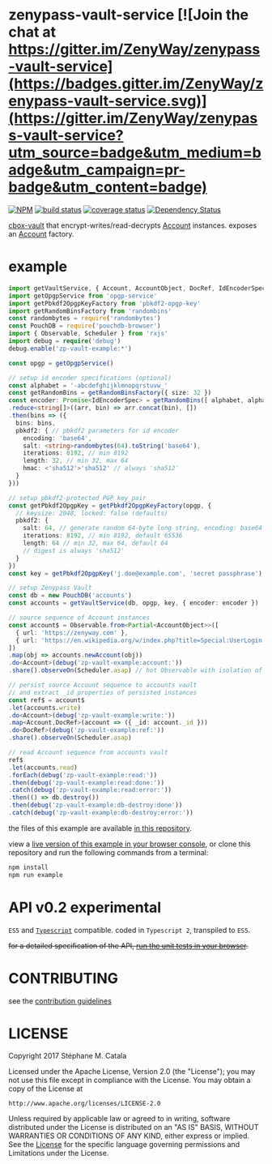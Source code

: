 # zenypass-vault-service [![Join the chat at https://gitter.im/ZenyWay/zenypass-vault-service](https://badges.gitter.im/ZenyWay/zenypass-vault-service.svg)](https://gitter.im/ZenyWay/zenypass-vault-service?utm_source=badge&utm_medium=badge&utm_campaign=pr-badge&utm_content=badge)
[![NPM](https://nodei.co/npm/zenypass-vault-service.png?compact=true)](https://nodei.co/npm/zenypass-vault-service/)
[![build status](https://travis-ci.org/ZenyWay/zenypass-vault-service.svg?branch=master)](https://travis-ci.org/ZenyWay/zenypass-vault-service)
[![coverage status](https://coveralls.io/repos/github/ZenyWay/zenypass-vault-service/badge.svg?branch=master)](https://coveralls.io/github/ZenyWay/zenypass-vault-service)
[![Dependency Status](https://gemnasium.com/badges/github.com/ZenyWay/zenypass-vault-service.svg)](https://gemnasium.com/github.com/ZenyWay/zenypass-vault-service)

[cbox-vault](https://www.npmjs.com/package/cbox-vault/)
that encrypt-writes/read-decrypts
[Account](https://www.npmjs.com/package/zenypass-account-model/) instances.
exposes an [Account](https://www.npmjs.com/package/zenypass-account-model/) factory.

# <a name="example"></a> example
```ts
import getVaultService, { Account, AccountObject, DocRef, IdEncoderSpec } from 'zenypass-vault-service'
import getOpgpService from 'opgp-service'
import getPbkdf2OpgpKeyFactory from 'pbkdf2-opgp-key'
import getRandomBinsFactory from 'randombins'
const randombytes = require('randombytes')
const PouchDB = require('pouchdb-browser')
import { Observable, Scheduler } from 'rxjs'
import debug = require('debug')
debug.enable('zp-vault-example:*')

const opgp = getOpgpService()

// setup id encoder specifications (optional)
const alphabet = '-abcdefghijklmnopqrstuvw_'
const getRandomBins = getRandomBinsFactory({ size: 32 })
const encoder: Promise<IdEncoderSpec> = getRandomBins([ alphabet, alphabet ])
.reduce<string[]>((arr, bin) => arr.concat(bin), [])
.then(bins => ({
  bins: bins,
  pbkdf2: { // pbkdf2 parameters for id encoder
    encoding: 'base64',
    salt: <string>randombytes(64).toString('base64'),
    iterations: 8192, // min 8192
    length: 32, // min 32, max 64
    hmac: <'sha512'>'sha512' // always 'sha512'
  }
}))

// setup pbkdf2-protected PGP key pair
const getPbkdf2OpgpKey = getPbkdf2OpgpKeyFactory(opgp, {
  // keysize: 2048, locked: false (defaults)
  pbkdf2: {
    salt: 64, // generate random 64-byte long string, encoding: base64 (default)
    iterations: 8192, // min 8192, default 65536
    length: 64 // min 32, max 64, default 64
    // digest is always 'sha512'
  }
})
const key = getPbkdf2OpgpKey('j.doe@example.com', 'secret passphrase')

// setup Zenypass Vault
const db = new PouchDB('accounts')
const accounts = getVaultService(db, opgp, key, { encoder: encoder })

// source sequence of Account instances
const account$ = Observable.from<Partial<AccountObject>>([
  { url: 'https://zenyway.com' },
  { url: 'https://en.wikipedia.org/w/index.php?title=Special:UserLogin' }
])
.map(obj => accounts.newAccount(obj))
.do<Account>(debug('zp-vault-example:account:'))
.share().observeOn(Scheduler.asap) // hot Observable with isolation of subscriptions

// persist source Account sequence to accounts vault
// and extract _id properties of persisted instances
const ref$ = account$
.let(accounts.write)
.do<Account>(debug('zp-vault-example:write:'))
.map<Account,DocRef>(account => ({ _id: account._id }))
.do<DocRef>(debug('zp-vault-example:ref:'))
.share().observeOn(Scheduler.asap)

// read Account sequence from accounts vault
ref$
.let(accounts.read)
.forEach(debug('zp-vault-example:read:'))
.then(debug('zp-vault-example:read:done:'))
.catch(debug('zp-vault-example:read:error:'))
.then(() => db.destroy())
.then(debug('zp-vault-example:db-destroy:done'))
.catch(debug('zp-vault-example:db-destroy:error:'))
```
the files of this example are available [in this repository](./spec/example).

view a [live version of this example in your browser console](https://cdn.rawgit.com/ZenyWay/zenypass-vault-service/v0.2.0/spec/example/index.html),
or clone this repository and run the following commands from a terminal:
```bash
npm install
npm run example
```

# <a name="api"></a> API v0.2 experimental
`ES5` and [`Typescript`](http://www.typescriptlang.org/) compatible.
coded in `Typescript 2`, transpiled to `ES5`.

~~for a detailed specification of the API,
[run the unit tests in your browser](https://cdn.rawgit.com/ZenyWay/zenypass-vault-service/v0.2.0/spec/web/index.html).~~

# <a name="contributing"></a> CONTRIBUTING
see the [contribution guidelines](./CONTRIBUTING.md)

# <a name="license"></a> LICENSE
Copyright 2017 Stéphane M. Catala

Licensed under the Apache License, Version 2.0 (the "License");
you may not use this file except in compliance with the License.
You may obtain a copy of the License at

    http://www.apache.org/licenses/LICENSE-2.0

Unless required by applicable law or agreed to in writing, software
distributed under the License is distributed on an "AS IS" BASIS,
WITHOUT WARRANTIES OR CONDITIONS OF ANY KIND, either express or implied.
See the [License](./LICENSE) for the specific language governing permissions and
Limitations under the License.
